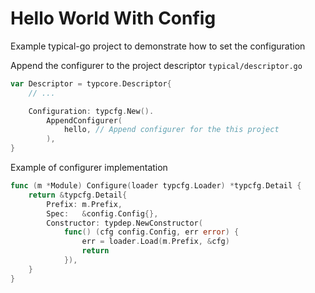 # Hello World With Config

Example typical-go project to demonstrate how to set the configuration

Append the configurer to the project descriptor `typical/descriptor.go`
```go
var Descriptor = typcore.Descriptor{
    // ...

	Configuration: typcfg.New().
		AppendConfigurer(
			hello, // Append configurer for the this project
		),
}

```

Example of configurer implementation
```go
func (m *Module) Configure(loader typcfg.Loader) *typcfg.Detail {
	return &typcfg.Detail{
		Prefix: m.Prefix,
		Spec:   &config.Config{},
		Constructor: typdep.NewConstructor(
			func() (cfg config.Config, err error) {
				err = loader.Load(m.Prefix, &cfg)
				return
			}),
	}
}
```